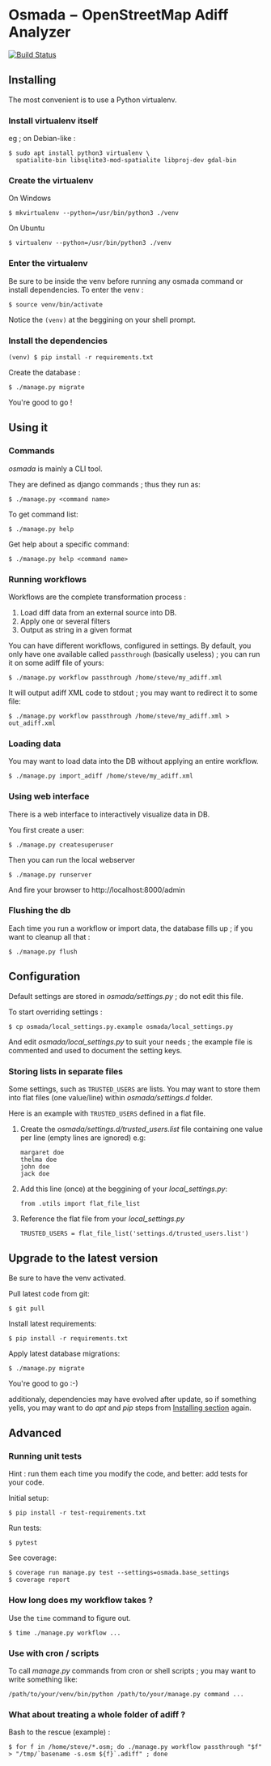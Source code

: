 Osmada − OpenStreetMap Adiff Analyzer
=====================================

[![Build Status](https://travis-ci.org/Cartocite/osmada.svg?branch=master)](https://travis-ci.org/Cartocite/osmada)

Installing
----------

The most convenient is to use a Python virtualenv.

### Install virtualenv itself

eg ; on Debian-like :

    $ sudo apt install python3 virtualenv \
      spatialite-bin libsqlite3-mod-spatialite libproj-dev gdal-bin

### Create the virtualenv
On Windows

    $ mkvirtualenv --python=/usr/bin/python3 ./venv

On Ubuntu

    $ virtualenv --python=/usr/bin/python3 ./venv


### Enter the virtualenv

Be sure to be inside the venv before running any osmada command or install
dependencies. To enter the venv :

    $ source venv/bin/activate

Notice the `(venv)` at the beggining on your shell prompt.

### Install the dependencies

    (venv) $ pip install -r requirements.txt


Create the database :

    $ ./manage.py migrate

You're good to go !


Using it
--------

### Commands

*osmada* is mainly a CLI tool.

They are defined as django commands ; thus they run as:

    $ ./manage.py <command name>

To get command list:

    $ ./manage.py help

Get help about a specific command:

    $ ./manage.py help <command name>

### Running workflows

Workflows are the complete transformation process :

1. Load diff data from an external source into DB.
2. Apply one or several filters
3. Output as string in a given format

You can have different workflows, configured in settings. By default, you only
have one available called `passthrough` (basically useless) ; you can run it on
some adiff file of yours:

    $ ./manage.py workflow passthrough /home/steve/my_adiff.xml

It will output adiff XML code to stdout ; you may want to redirect it to some
file:

    $ ./manage.py workflow passthrough /home/steve/my_adiff.xml > out_adiff.xml


### Loading data

You may want to load data into the DB without applying an entire workflow.

    $ ./manage.py import_adiff /home/steve/my_adiff.xml


### Using web interface

There is a web interface to interactively visualize data in DB.

You first create a user:

    $ ./manage.py createsuperuser

Then you can run the local webserver


    $ ./manage.py runserver


And fire your browser to http://localhost:8000/admin

### Flushing the db

Each time you run a workflow or import data, the database fills up ; if you
want to cleanup all that :

    $ ./manage.py flush


Configuration
-------------

Default settings are stored in *osmada/settings.py* ; do not edit this
file.

To start overriding settings :

    $ cp osmada/local_settings.py.example osmada/local_settings.py

And edit *osmada/local_settings.py* to suit your needs ; the example file
is commented and used to document the setting keys.

### Storing lists in separate files

Some settings, such as `TRUSTED_USERS` are lists. You may want to store them
into flat files (one value/line) within *osmada/settings.d* folder.

Here is an example with `TRUSTED_USERS` defined in a flat file.

1. Create the *osmada/settings.d/trusted_users.list* file containing one value
   per line (empty lines are ignored) e.g:
   ```
   margaret doe
   thelma doe
   john doe
   jack doe
   ```

1. Add this line (once) at the beggining of your *local_settings.py*:
    ```
    from .utils import flat_file_list
    ```

2. Reference  the flat file from your *local_settings.py*
    ```
    TRUSTED_USERS = flat_file_list('settings.d/trusted_users.list')
    ```

Upgrade to the latest version
------------------------------

Be sure to have the venv activated.

Pull latest code from git:

    $ git pull

Install latest requirements:

    $ pip install -r requirements.txt

Apply latest database migrations:

    $ ./manage.py migrate

You're good to go :-)

additionaly, dependencies may have evolved after update, so if something yells,
you may want to do *apt* and *pip* steps from [Installing section](#installing)
again.


Advanced
--------

### Running unit tests

Hint : run them each time you modify the code, and better: add tests for your
code.

Initial setup:

    $ pip install -r test-requirements.txt

Run tests:

    $ pytest

See coverage:

    $ coverage run manage.py test --settings=osmada.base_settings
    $ coverage report

### How long does my workflow takes ?

Use the `time` command to figure out.

    $ time ./manage.py workflow ...

### Use with cron / scripts

To call *manage.py* commands from cron or shell scripts ; you may want to write
something like:

    /path/to/your/venv/bin/python /path/to/your/manage.py command ...

### What about treating a whole folder of adiff ?

Bash to the rescue (example) :

    $ for f in /home/steve/*.osm; do ./manage.py workflow passthrough "$f" > "/tmp/`basename -s.osm ${f}`.adiff" ; done
